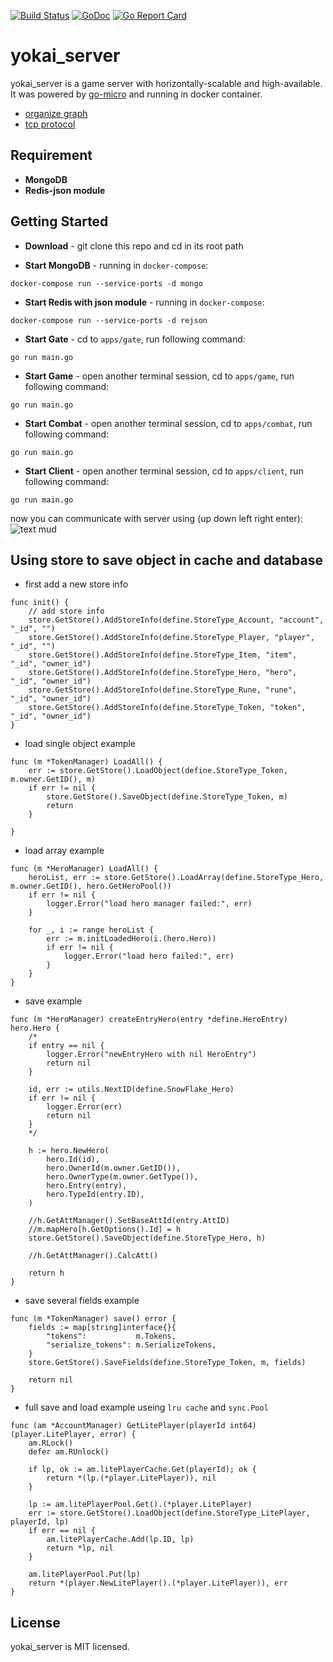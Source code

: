 [![Build Status](https://travis-ci.com/yokaiio/yokai_server.svg?branch=master)](https://travis-ci.com/yokaiio/yokai_server)
[![GoDoc](https://godoc.org/github.com/yokaiio/yokai_server?status.svg)](https://godoc.org/github.com/yokaiio/yokai_server)
[![Go Report Card](https://goreportcard.com/badge/github.com/yokaiio/yokai_server)](https://goreportcard.com/report/github.com/yokaiio/yokai_server)

# yokai_server
yokai_server is a game server with horizontally-scalable and high-available. It was powered by [go-micro](https://github.com/micro/go-micro) and running in docker container.

- [organize graph](docs/organize_graph.md)
- [tcp protocol](docs/tcp_protocol.md)

## Requirement
- **MongoDB**
- **Redis-json module**

## Getting Started
- **Download** - git clone this repo and cd in its root path

- **Start MongoDB** - running in `docker-compose`:
```
docker-compose run --service-ports -d mongo
```

- **Start Redis with json module** - running in `docker-compose`:
```
docker-compose run --service-ports -d rejson
```

- **Start Gate** - cd to `apps/gate`, run following command:
```
go run main.go
```

- **Start Game** - open another terminal session, cd to `apps/game`, run following command:
```
go run main.go
```

- **Start Combat** - open another terminal session, cd to `apps/combat`, run following command:
```
go run main.go
```

- **Start Client** - open another terminal session, cd to `apps/client`, run following command:
```
go run main.go
```
now you can communicate with server using (up down left right enter):
![text mud](https://raw.githubusercontent.com/yokaiio/yokai_server/master/docs/text_mud.jpg)

## Using store to save object in cache and database
- first add a new store info
```golang
func init() {
    // add store info
    store.GetStore().AddStoreInfo(define.StoreType_Account, "account", "_id", "")
    store.GetStore().AddStoreInfo(define.StoreType_Player, "player", "_id", "")
    store.GetStore().AddStoreInfo(define.StoreType_Item, "item", "_id", "owner_id")
    store.GetStore().AddStoreInfo(define.StoreType_Hero, "hero", "_id", "owner_id")
    store.GetStore().AddStoreInfo(define.StoreType_Rune, "rune", "_id", "owner_id")
    store.GetStore().AddStoreInfo(define.StoreType_Token, "token", "_id", "owner_id")
}

```

- load single object example

```golang
func (m *TokenManager) LoadAll() {
	err := store.GetStore().LoadObject(define.StoreType_Token, m.owner.GetID(), m)
	if err != nil {
		store.GetStore().SaveObject(define.StoreType_Token, m)
		return
	}

}
```

- load array example

```golang
func (m *HeroManager) LoadAll() {
	heroList, err := store.GetStore().LoadArray(define.StoreType_Hero, m.owner.GetID(), hero.GetHeroPool())
	if err != nil {
		logger.Error("load hero manager failed:", err)
	}

	for _, i := range heroList {
		err := m.initLoadedHero(i.(hero.Hero))
		if err != nil {
			logger.Error("load hero failed:", err)
		}
	}
}
```

- save example

```golang
func (m *HeroManager) createEntryHero(entry *define.HeroEntry) hero.Hero {
    /*
	if entry == nil {
		logger.Error("newEntryHero with nil HeroEntry")
		return nil
	}

	id, err := utils.NextID(define.SnowFlake_Hero)
	if err != nil {
		logger.Error(err)
		return nil
	}
    */

	h := hero.NewHero(
		hero.Id(id),
		hero.OwnerId(m.owner.GetID()),
		hero.OwnerType(m.owner.GetType()),
		hero.Entry(entry),
		hero.TypeId(entry.ID),
	)

	//h.GetAttManager().SetBaseAttId(entry.AttID)
	//m.mapHero[h.GetOptions().Id] = h
	store.GetStore().SaveObject(define.StoreType_Hero, h)

	//h.GetAttManager().CalcAtt()

	return h
}
```

- save several fields example

```golang
func (m *TokenManager) save() error {
	fields := map[string]interface{}{
		"tokens":           m.Tokens,
		"serialize_tokens": m.SerializeTokens,
	}
	store.GetStore().SaveFields(define.StoreType_Token, m, fields)

	return nil
}
```

- full save and load example useing `lru cache` and `sync.Pool`

```golang
func (am *AccountManager) GetLitePlayer(playerId int64) (player.LitePlayer, error) {
	am.RLock()
	defer am.RUnlock()

	if lp, ok := am.litePlayerCache.Get(playerId); ok {
		return *(lp.(*player.LitePlayer)), nil
	}

	lp := am.litePlayerPool.Get().(*player.LitePlayer)
	err := store.GetStore().LoadObject(define.StoreType_LitePlayer, playerId, lp)
	if err == nil {
		am.litePlayerCache.Add(lp.ID, lp)
		return *lp, nil
	}

	am.litePlayerPool.Put(lp)
	return *(player.NewLitePlayer().(*player.LitePlayer)), err
}
```

## License
yokai_server is MIT licensed.

